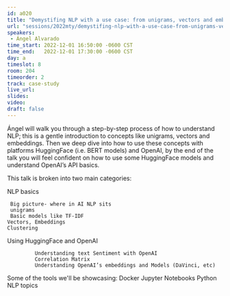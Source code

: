 ```yaml
---
id: a020
title: "Demystifing NLP with a use case: from unigrams, vectors and embeddings to BERT models, HuggingFace and OpenAI"
url: "sessions/2022mty/demystifing-nlp-with-a-use-case-from-unigrams-vectors-and-embeddings-to-bert-models-huggingface-and-openai"
speakers:
 - Ángel Alvarado
time_start: 2022-12-01 16:50:00 -0600 CST
time_end:   2022-12-01 17:30:00 -0600 CST
day: a
timeslot: 8
room: 204
timeorder: 2 
track: case-study
live_url: 
slides: 
video: 
draft: false
---
```


Ángel will walk you through a step-by-step process of how to understand NLP; this is a gentle introduction to concepts like unigrams, vectors and embeddings. Then we deep dive into how to use these concepts with platforms HuggingFace (i.e. BERT models) and OpenAI, by the end of the talk you will feel confident on how to use some HuggingFace models and understand OpenAI’s API basics.
 
This talk is broken into two main categories:

NLP basics

     Big picture- where in AI NLP sits
     unigrams
     Basic models like TF-IDF
    Vectors, Embeddings
    Clustering 

Using HuggingFace and OpenAI

             Understanding text Sentiment with OpenAI
             Correlation Matrix
             Understanding OpenAI’s embeddings and Models (DaVinci, etc)

Some of the tools we'll be showcasing:
Docker
Jupyter Notebooks
Python
NLP topics
